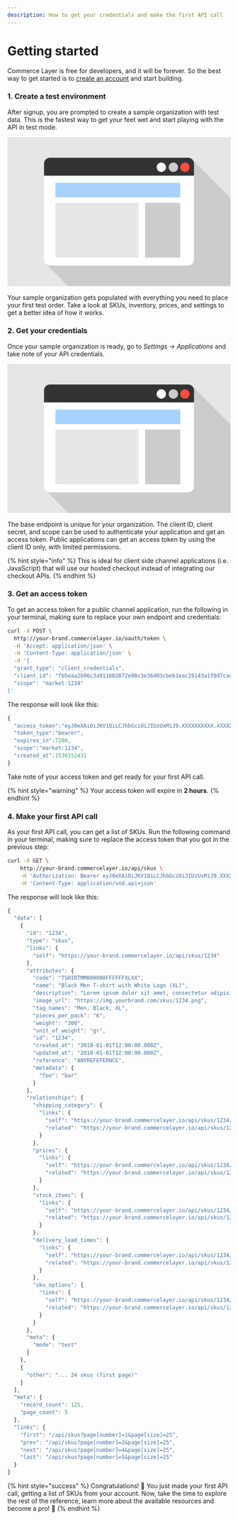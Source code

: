 ```yaml
---
description: How to get your credentials and make the first API call
---
```


# Getting started

Commerce Layer is free for developers, and it will be forever. So the best way to get started is to [create an account](https://core.commercelayer.io/users/sign_up) and start building.

### 1. Create a test environment

After signup, you are prompted to create a sample organization with test data. This is the fastest way to get your feet wet and start playing with the API in test mode.

![](.gitbook/assets/flat-browser-image-placeholder.jpg)

Your sample organization gets populated with everything you need to place your first test order. Take a look at SKUs, inventory, prices, and settings to get a better idea of how it works.

### 2. Get your credentials

Once your sample organization is ready, go to _Settings → Applications_ and take note of your API credentials.

![](.gitbook/assets/flat-browser-image-placeholder.jpg)

The base endpoint is unique for your organization. The client ID, client secret, and scope can be used to authenticate your application and get an access token. Public applications can get an access token by using the client ID only, with limited permissions. 

{% hint style="info" %}
This is ideal for client side channel applications \(i.e. JavaScript\) that will use our hosted checkout instead of integrating our checkout APIs.
{% endhint %}

### 3. Get an access token

To get an access token for a public channel application, run the following in your terminal, making sure to replace your own endpoint and credentials:

```bash
curl -X POST \
  http://your-brand.commercelayer.io/oauth/token \
  -H 'Accept: application/json' \
  -H 'Content-Type: application/json' \
  -d '{
  "grant_type": "client_credentials",
  "client_id": "fb5eaa2b96c3a911602872e00c3e36d03cbeb1eac28143a1f0d7cac570d2cb1d",
  "scope": "market:1234"
}'
```

The response will look like this:

```javascript
{
  "access_token":"eyJ0eXAiOiJKV1QiLCJhbGciOiJIUzUxMiJ9.XXXXXXXXXX.XXXXXXXXXX",
  "token_type":"bearer",
  "expires_in":7200,
  "scope":"market:1234",
  "created_at":1536152431
}
```

Take note of your access token and get ready for your first API call.

{% hint style="warning" %}
Your access token will expire in **2 hours**.
{% endhint %}

### 4. Make your first API call

As your first API call, you can get a list of SKUs. Run the following command in your terminal, making sure to replace the access token that you got in the previous step:

```bash
curl -X GET \
    http://your-brand.commercelayer.io/api/skus \
    -H 'Authorization: Bearer eyJ0eXAiOiJKV1QiLCJhbGciOiJIUzUxMiJ9.XXXXXXXXXX.XXXXXXXXXX' \
    -H 'Content-Type: application/vnd.api+json'
```

The response will look like this:

```javascript
{
  "data": [
    {
      "id": "1234",
      "type": "skus",
      "links": {
        "self": "https://your-brand.commercelayer.io/api/skus/1234"
      },
      "attributes": {
        "code": "TSHIRTMM000000FFFFFFXLXX",
        "name": "Black Men T-shirt with White Logo (XL)",
        "description": "Lorem ipsum dolor sit amet, consectetur adipisicing elit, sed do eiusmod tempor incididunt ut labore et dolore magna aliqua.",
        "image_url": "https://img.yourbrand.com/skus/1234.png",
        "tag_names": "Men, Black, XL",
        "pieces_per_pack": "6",
        "weight": "300",
        "unit_of_weight": "gr",
        "id": "1234",
        "created_at": "2018-01-01T12:00:00.000Z",
        "updated_at": "2018-01-01T12:00:00.000Z",
        "reference": "ANYREFEFERNCE",
        "metadata": {
          "foo": "bar"
        }
      },
      "relationships": {
        "shipping_category": {
          "links": {
            "self": "https://your-brand.commercelayer.io/api/skus/1234/relationships/shipping_category",
            "related": "https://your-brand.commercelayer.io/api/skus/1234/shipping_category"
          }
        },
        "prices": {
          "links": {
            "self": "https://your-brand.commercelayer.io/api/skus/1234/relationships/prices",
            "related": "https://your-brand.commercelayer.io/api/skus/1234/prices"
          }
        },
        "stock_items": {
          "links": {
            "self": "https://your-brand.commercelayer.io/api/skus/1234/relationships/stock_items",
            "related": "https://your-brand.commercelayer.io/api/skus/1234/stock_items"
          }
        },
        "delivery_lead_times": {
          "links": {
            "self": "https://your-brand.commercelayer.io/api/skus/1234/relationships/delivery_lead_times",
            "related": "https://your-brand.commercelayer.io/api/skus/1234/delivery_lead_times"
          }
        },
        "sku_options": {
          "links": {
            "self": "https://your-brand.commercelayer.io/api/skus/1234/relationships/sku_options",
            "related": "https://your-brand.commercelayer.io/api/skus/1234/sku_options"
          }
        }
      },
      "meta": {
        "mode": "test"
      }
    },
    {
      "other": "... 24 skus (first page)"
    }
  ],
  "meta": {
    "record_count": 125,
    "page_count": 5
  },
  "links": {
    "first": "/api/skus?page[number]=1&page[size]=25",
    "prev": "/api/skus?page[number]=2&page[size]=25",
    "next": "/api/skus?page[number]=4&page[size]=25",
    "last": "/api/skus?page[number]=5&page[size]=25"
  }
}
```

{% hint style="success" %}
Congratulations! 🎉 You just made your first API call, getting a list of SKUs from your account. Now, take the time to explore the rest of the reference, learn more about the available resources and become a pro! 🙌
{% endhint %}

